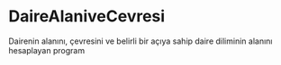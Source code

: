 # DaireAlaniveCevresi
Dairenin alanını, çevresini ve belirli bir açıya sahip daire diliminin alanını hesaplayan program
